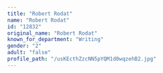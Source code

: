 ```yaml
---
title: "Robert Rodat"
name: "Robert Rodat"
id: "12832"
original_name: "Robert Rodat"
known_for_department: "Writing"
gender: "2"
adult: "false"
profile_path: "/usKEcthZzcNN5pYQM1d0wqzehB2.jpg"
---
```

